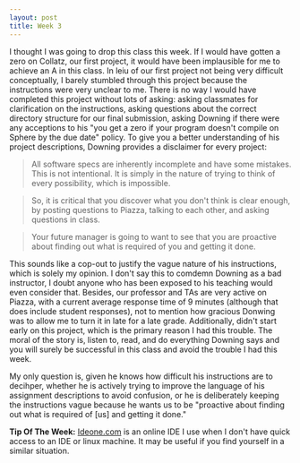 ```yaml
---
layout: post
title: Week 3
---
```


I thought I was going to drop this class this week. If I would have gotten a zero on Collatz, our first project, it would have been implausible for me to achieve an A in this class. In leiu of our first project not being very difficult conceptually, I barely stumbled through this project because the instructions were very unclear to me. There is no way I would have completed this project without lots of asking: asking classmates for clarification on the instructions, asking questions about the correct directory structure for our final submission, asking Downing if there were any acceptions to his "you get a zero if your program doesn't compile on Sphere by the due date" policy. To give you a better understanding of his project descriptions, Downing provides a disclaimer for every project:

>All software specs are inherently incomplete and have some mistakes. This is not intentional. It is simply in the nature of trying to think of every possibility, which is impossible.

>So, it is critical that you discover what you don't think is clear enough, by posting questions to Piazza, talking to each other, and asking questions in class.

>Your future manager is going to want to see that you are proactive about finding out what is required of you and getting it done.

This sounds like a cop-out to justify the vague nature of his instructions, which is solely my opinion. I don't say this to comdemn Downing as a bad instructor, I doubt anyone who has been exposed to his teaching would even consider that. Besides, our professor and TAs are very active on Piazza, with a current average response time of 9 minutes (although that does include student responses), not to mention how gracious Donwing was to allow me to turn it in late for a late grade. Additionally, didn't start early on this project, which is the primary reason I had this trouble. The moral of the story is, listen to, read, and do everything Downing says and you will surely be successful in this class and avoid the trouble I had this week.

My only question is, given he knows how difficult his instructions are to decihper, whether he is actively trying to improve the language of his assignment descriptions to avoid confusion, or he is deliberately keeping the instructions vague because he wants us to be "proactive about finding out what is required of [us] and getting it done."

**Tip Of The Week:** [Ideone.com](https://ideone.com/) is an online IDE I use when I don't have quick access to an IDE or linux machine. It may be useful if you find yourself in a similar situation.
